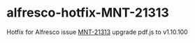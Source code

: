 # alfresco-hotfix-MNT-21313
Hotfix for Alfresco issue [MNT-21313](https://issues.alfresco.com/jira/browse/MNT-21313) upgrade pdf.js to v1.10.100
